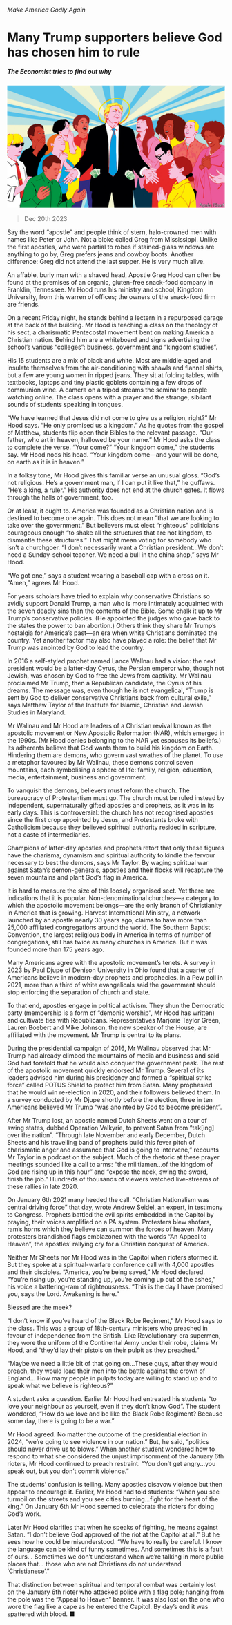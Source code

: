 ###### Make America Godly Again

# Many Trump supporters believe God has chosen him to rule 

##### The Economist tries to find out why 

![image](images/20231223_XMD016.jpg) 

> Dec 20th 2023 

Say the word “apostle” and people think of stern, halo-crowned men with names like Peter or John. Not a bloke called Greg from Mississippi. Unlike the first apostles, who were partial to robes if stained-glass windows are anything to go by, Greg prefers jeans and cowboy boots. Another difference: Greg did not attend the last supper. He is very much alive.

An affable, burly man with a shaved head, Apostle Greg Hood can often be found at the premises of an organic, gluten-free snack-food company in Franklin, Tennessee. Mr Hood runs his ministry and school, Kingdom University, from this warren of offices; the owners of the snack-food firm are friends.

On a recent Friday night, he stands behind a lectern in a repurposed garage at the back of the building. Mr Hood is teaching a class on the theology of his sect, a charismatic Pentecostal movement bent on making America a Christian nation. Behind him are a whiteboard and signs advertising the school’s various “colleges”: business, government and “kingdom studies”.

His 15 students are a mix of black and white. Most are middle-aged and insulate themselves from the air-conditioning with shawls and flannel shirts, but a few are young women in ripped jeans. They sit at folding tables, with textbooks, laptops and tiny plastic goblets containing a few drops of communion wine. A camera on a tripod streams the seminar to people watching online. The class opens with a prayer and the strange, sibilant sounds of students speaking in tongues.

“We have learned that Jesus did not come to give us a religion, right?” Mr Hood says. “He only promised us a kingdom.” As he quotes from the gospel of Matthew, students flip open their Bibles to the relevant passage. “Our father, who art in heaven, hallowed be your name.” Mr Hood asks the class to complete the verse. “Your  come?” “Your kingdom come,” the students say. Mr Hood nods his head. “Your kingdom come—and your will be done, on earth as it is in heaven.”

In a folksy tone, Mr Hood gives this familiar verse an unusual gloss. “God’s not religious. He’s a government man, if I can put it like that,” he guffaws. “He’s a king, a ruler.” His authority does not end at the church gates. It flows through the halls of government, too.


Or at least, it ought to. America was founded as a Christian nation and is destined to become one again. This does not mean “that we are looking to take over the government.” But believers must elect “righteous” politicians courageous enough “to shake all the structures that are not kingdom, to dismantle these structures.” That might mean voting for somebody who isn’t a churchgoer. “I don’t necessarily want a Christian president...We don’t need a Sunday-school teacher. We need a bull in the china shop,” says Mr Hood. 

“We got one,” says a student wearing a baseball cap with a cross on it. “Amen,” agrees Mr Hood.

For years scholars have tried to explain why conservative Christians so avidly support Donald Trump, a man who is more intimately acquainted with the seven deadly sins than the contents of the Bible. Some chalk it up to Mr Trump’s conservative policies. (He appointed the judges who gave back to the states the power to ban abortion.) Others think they share Mr Trump’s nostalgia for America’s past—an era when white Christians dominated the country. Yet another factor may also have played a role: the belief that Mr Trump was anointed by God to lead the country.

In 2016 a self-styled prophet named Lance Wallnau had a vision: the next president would be a latter-day Cyrus, the Persian emperor who, though not Jewish, was chosen by God to free the Jews from captivity. Mr Wallnau proclaimed Mr Trump, then a Republican candidate, the Cyrus of his dreams. The message was, even though he is not evangelical, “Trump is sent by God to deliver conservative Christians back from cultural exile,” says Matthew Taylor of the Institute for Islamic, Christian and Jewish Studies in Maryland.

Mr Wallnau and Mr Hood are leaders of a Christian revival known as the apostolic movement or New Apostolic Reformation (NAR), which emerged in the 1990s. (Mr Hood denies belonging to the NAR yet espouses its beliefs.) Its adherents believe that God wants them to build his kingdom on Earth. Hindering them are demons, who govern vast swathes of the planet. To use a metaphor favoured by Mr Wallnau, these demons control seven mountains, each symbolising a sphere of life: family, religion, education, media, entertainment, business and government.

To vanquish the demons, believers must reform the church. The bureaucracy of Protestantism must go. The church must be ruled instead by independent, supernaturally gifted apostles and prophets, as it was in its early days. This is controversial: the church has not recognised apostles since the first crop appointed by Jesus, and Protestants broke with Catholicism because they believed spiritual authority resided in scripture, not a caste of intermediaries.

Champions of latter-day apostles and prophets retort that only these figures have the charisma, dynamism and spiritual authority to kindle the fervour necessary to best the demons, says Mr Taylor. By waging spiritual war against Satan’s demon-generals, apostles and their flocks will recapture the seven mountains and plant God’s flag in America.

It is hard to measure the size of this loosely organised sect. Yet there are indications that it is popular. Non-denominational churches—a category to which the apostolic movement belongs—are the only branch of Christianity in America that is growing. Harvest International Ministry, a network launched by an apostle nearly 30 years ago, claims to have more than 25,000 affiliated congregations around the world. The Southern Baptist Convention, the largest religious body in America in terms of number of congregations, still has twice as many churches in America. But it was founded more than 175 years ago.

Many Americans agree with the apostolic movement’s tenets. A survey in 2023 by Paul Djupe of Denison University in Ohio found that a quarter of Americans believe in modern-day prophets and prophecies. In a Pew poll in 2021, more than a third of white evangelicals said the government should stop enforcing the separation of church and state.

To that end, apostles engage in political activism. They shun the Democratic party (membership is a form of “demonic worship”, Mr Hood has written) and cultivate ties with Republicans. Representatives Marjorie Taylor Green, Lauren Boebert and Mike Johnson, the new speaker of the House, are affiliated with the movement. Mr Trump is central to its plans. 

During the presidential campaign of 2016, Mr Wallnau observed that Mr Trump had already climbed the mountains of media and business and said God had foretold that he would also conquer the government peak. The rest of the apostolic movement quickly endorsed Mr Trump. Several of its leaders advised him during his presidency and formed a “spiritual strike force” called POTUS Shield to protect him from Satan. Many prophesied that he would win re-election in 2020, and their followers believed them. In a survey conducted by Mr Djupe shortly before the election, three in ten Americans believed Mr Trump “was anointed by God to become president”.

After Mr Trump lost, an apostle named Dutch Sheets went on a tour of swing states, dubbed Operation Valkyrie, to prevent Satan from “tak[ing] over the nation”. “Through late November and early December, Dutch Sheets and his travelling band of prophets build this fever pitch of charismatic anger and assurance that God is going to intervene,” recounts Mr Taylor in a podcast on the subject. Much of the rhetoric at these prayer meetings sounded like a call to arms: “the militiamen...of the kingdom of God are rising up in this hour” and “expose the neck, swing the sword, finish the job.” Hundreds of thousands of viewers watched live-streams of these rallies in late 2020.

On January 6th 2021 many heeded the call. “Christian Nationalism was central driving force” that day, wrote Andrew Seidel, an expert, in testimony to Congress. Prophets battled the evil spirits embedded in the Capitol by praying, their voices amplified on a PA system. Protesters blew shofars, ram’s horns which they believe can summon the forces of heaven. Many protesters brandished flags emblazoned with the words “An Appeal to Heaven”, the apostles’ rallying cry for a Christian conquest of America.

Neither Mr Sheets nor Mr Hood was in the Capitol when rioters stormed it. But they spoke at a spiritual-warfare conference call with 4,000 apostles and their disciples. “America, you’re being saved,” Mr Hood declared. “You’re rising up, you’re standing up, you’re coming up out of the ashes,” his voice a battering-ram of righteousness. “This is the day I have promised you, says the Lord. Awakening is here.”

Blessed are the meek?

“I don’t know if you’ve heard of the Black Robe Regiment,” Mr Hood says to the class. This was a group of 18th-century ministers who preached in favour of independence from the British. Like Revolutionary-era supermen, they wore the uniform of the Continental Army under their robe, claims Mr Hood, and “they’d lay their pistols on their pulpit as they preached.” 

“Maybe we need a little bit of that going on...These guys, after they would preach, they would lead their men into the battle against the crown of England... How many people in pulpits today are willing to stand up and to speak what we believe is righteous?”

A student asks a question. Earlier Mr Hood had entreated his students “to love your neighbour as yourself, even if they don’t know God”. The student wondered, “How do we love and be like the Black Robe Regiment? Because some day, there is going to be a war.”

Mr Hood agreed. No matter the outcome of the presidential election in 2024, “we’re going to see violence in our nation.” But, he said, “politics should never drive us to blows.” When another student wondered how to respond to what she considered the unjust imprisonment of the January 6th rioters, Mr Hood continued to preach restraint. “You don’t get angry...you speak out, but you don’t commit violence.”

The students’ confusion is telling. Many apostles disavow violence but then appear to encourage it. Earlier, Mr Hood had told students: “When you see turmoil on the streets and you see cities burning…fight for the heart of the king.” On January 6th Mr Hood seemed to celebrate the rioters for doing God’s work.

Later Mr Hood clarifies that when he speaks of fighting, he means against Satan. “I don’t believe God approved of the riot at the Capitol at all.” But he sees how he could be misunderstood. “We have to really be careful. I know the language can be kind of funny sometimes. And sometimes this is a fault of ours… Sometimes we don’t understand when we’re talking in more public places that… those who are not Christians do not understand ‘Christianese’.”

That distinction between spiritual and temporal combat was certainly lost on the January 6th rioter who attacked police with a flag pole; hanging from the pole was the “Appeal to Heaven” banner. It was also lost on the one who wore the flag like a cape as he entered the Capitol. By day’s end it was spattered with blood. ■


